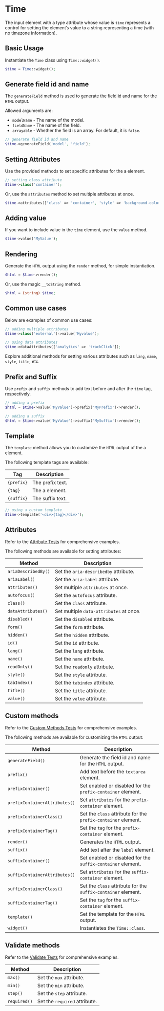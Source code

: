 # Time

The input element with a type attribute whose value is `time` represents a control for setting the element’s value to
a string representing a time (with no timezone information).

## Basic Usage

Instantiate the `Time` class using `Time::widget()`.

```php
$time = Time::widget();
```

## Generate field id and name

The `generateField` method is used to generate the field id and name for the `HTML` output.

Allowed arguments are:

- `modelName` - The name of the model.
- `fieldName` - The name of the field.
- `arrayable` - Whether the field is an array. For default, it is `false`.

```php
// generate field id and name
$time->generateField('model', 'field');
```

## Setting Attributes

Use the provided methods to set specific attributes for the a element.

```php
// setting class attribute
$time->class('container');
```

Or, use the `attributes` method to set multiple attributes at once.

```php
$time->attributes(['class' => 'container', 'style' => 'background-color: #eee;']);
```

## Adding value

If you want to include value in the `time` element, use the `value` method.

```php
$time->value('MyValue');
```

## Rendering

Generate the `HTML` output using the `render` method, for simple instantiation. 

```php
$html = $time->render();
```

Or, use the magic `__toString` method.

```php
$html = (string) $time;
```

## Common use cases

Below are examples of common use cases:

```php
// adding multiple attributes
$time->class('external')->value('Myvalue');

// using data attributes
$time->dataAttributes(['analytics' => 'trackClick']);
```

Explore additional methods for setting various attributes such as `lang`, `name`, `style`, `title`, etc.

## Prefix and Suffix

Use `prefix` and `suffix` methods to add text before and after the `time` tag, respectively.

```php
// adding a prefix
$html = $time->value('MyValue')->prefix('MyPrefix')->render();

// adding a suffix
$html = $time->value('MyValue')->suffix('MySuffix')->render();
```

## Template

The `template` method allows you to customize the `HTML` output of the a element.

The following template tags are available:

| Tag        | Description      |
| ---------- | ---------------- |
| `{prefix}` | The prefix text. |
| `{tag}`    | The a element.   |
| `{suffix}` | The suffix text. |

```php
// using a custom template
$time->template('<div>{tag}</div>');
```

## Attributes

Refer to the [Attribute Tests](https://github.com/php-forge/html/blob/main/tests/Input/Time/AttributeTest.php) for 
comprehensive examples.

The following methods are available for setting attributes:

| Method             | Description                                                                                     |
| ------------------ | ----------------------------------------------------------------------------------------------- |
| `ariaDescribedBy()`| Set the `aria-describedby` attribute.                                                           |
| `ariaLabel()`      | Set the `aria-label` attribute.                                                                 |
| `attributes()`     | Set multiple `attributes` at once.                                                              |
| `autofocus()`      | Set the `autofocus` attribute.                                                                  |
| `class()`          | Set the `class` attribute.                                                                      |
| `dataAttributes()` | Set multiple `data-attributes` at once.                                                         |
| `disabled()`       | Set the `disabled` attribute.                                                                   |
| `form()`           | Set the `form` attribute.                                                                       |
| `hidden()`         | Set the `hidden` attribute.                                                                     |
| `id()`             | Set the `id` attribute.                                                                         |
| `lang()`           | Set the `lang` attribute.                                                                       |
| `name()`           | Set the `name` attribute.                                                                       |
| `readOnly()`       | Set the `readonly` attribute.                                                                   |
| `style()`          | Set the `style` attribute.                                                                      |
| `tabIndex()`       | Set the `tabindex` attribute.                                                                   |
| `title()`          | Set the `title` attribute.                                                                      |
| `value()`          | Set the `value` attribute.                                                                      |

## Custom methods

Refer to the [Custom Methods Tests](https://github.com/php-forge/html/blob/main/tests/Input/Time/CustomMethodTest.php) 
for comprehensive examples.

The following methods are available for customizing the `HTML` output:

| Method                       | Description                                                                           |
| ---------------------------- | ------------------------------------------------------------------------------------- |
| `generateField()`            | Generate the field id and name for the `HTML` output.                                 |
| `prefix()`                   | Add text before the `textarea` element.                                               |
| `prefixContainer()`          | Set enabled or disabled for the `prefix-container` element.                           |
| `prefixContainerAttributes()`| Set `attributes` for the `prefix-container` element.                                  |                                            
| `prefixContainerClass()`     | Set the `class` attribute for the `prefix-container` element.                         |
| `prefixContainerTag()`       | Set the `tag` for the `prefix-container` element.                                     |
| `render()`                   | Generates the `HTML` output.                                                          |
| `suffix()`                   | Add text after the `label` element.                                                   |
| `suffixContainer()`          | Set enabled or disabled for the `suffix-container` element.                           |
| `suffixContainerAttributes()`| Set `attributes` for the `suffix-container` element.                                  |
| `suffixContainerClass()`     | Set the `class` attribute for the `suffix-container` element.                         |
| `suffixContainerTag()`       | Set the `tag` for the `suffix-container` element.                                     |
| `template()`                 | Set the template for the `HTML` output.                                               |
| `widget()`                   | Instantiates the `Time::class`.                                                       |

## Validate methods

Refer to the [Validate Tests](https://github.com/php-forge/html/blob/main/tests/Input/Time/ValidateTest.php) for
comprehensive examples.

| Method      | Description                                                                                            |
| ----------- | ------------------------------------------------------------------------------------------------------ |
| `max()`     | Set the `max` attribute.                                                                               |
| `min()`     | Set the `min` attribute.                                                                               |
| `step()`    | Set the `step` attribute.                                                                              |
| `required()`| Set the `required` attribute.                                                                          |
